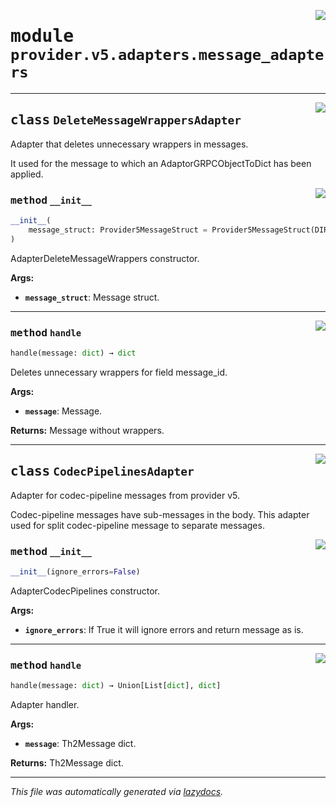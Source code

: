 <!-- markdownlint-disable -->

<a href="../../th2_data_services/provider/v5/adapters/message_adapters.py#L0"><img align="right" style="float:right;" src="https://img.shields.io/badge/-source-cccccc?style=flat-square"></a>

# <kbd>module</kbd> `provider.v5.adapters.message_adapters`






---

<a href="../../th2_data_services/provider/v5/adapters/message_adapters.py#L22"><img align="right" style="float:right;" src="https://img.shields.io/badge/-source-cccccc?style=flat-square"></a>

## <kbd>class</kbd> `DeleteMessageWrappersAdapter`
Adapter that deletes unnecessary wrappers in messages. 

It used for the message to which an AdaptorGRPCObjectToDict has been applied. 

<a href="../../th2_data_services/provider/v5/adapters/message_adapters.py#L28"><img align="right" style="float:right;" src="https://img.shields.io/badge/-source-cccccc?style=flat-square"></a>

### <kbd>method</kbd> `__init__`

```python
__init__(
    message_struct: Provider5MessageStruct = Provider5MessageStruct(DIRECTION='direction', SESSION_ID='sessionId', MESSAGE_TYPE='messageType', CONNECTION_ID='connectionId', SESSION_ALIAS='sessionAlias', SUBSEQUENCE='subsequence', SEQUENCE='sequence', TIMESTAMP='timestamp', BODY='body', BODY_BASE64='bodyBase64', TYPE='type', MESSAGE_ID='messageId', ATTACHED_EVENT_IDS='attachedEventIds')
)
```

AdapterDeleteMessageWrappers constructor. 



**Args:**
 
 - <b>`message_struct`</b>:  Message struct. 




---

<a href="../../th2_data_services/provider/v5/adapters/message_adapters.py#L36"><img align="right" style="float:right;" src="https://img.shields.io/badge/-source-cccccc?style=flat-square"></a>

### <kbd>method</kbd> `handle`

```python
handle(message: dict) → dict
```

Deletes unnecessary wrappers for field message_id. 



**Args:**
 
 - <b>`message`</b>:  Message. 



**Returns:**
 Message without wrappers. 


---

<a href="../../th2_data_services/provider/v5/adapters/message_adapters.py#L59"><img align="right" style="float:right;" src="https://img.shields.io/badge/-source-cccccc?style=flat-square"></a>

## <kbd>class</kbd> `CodecPipelinesAdapter`
Adapter for codec-pipeline messages from provider v5. 

Codec-pipeline messages have sub-messages in the body. This adapter used for split codec-pipeline message to separate messages. 

<a href="../../th2_data_services/provider/v5/adapters/message_adapters.py#L66"><img align="right" style="float:right;" src="https://img.shields.io/badge/-source-cccccc?style=flat-square"></a>

### <kbd>method</kbd> `__init__`

```python
__init__(ignore_errors=False)
```

AdapterCodecPipelines constructor. 



**Args:**
 
 - <b>`ignore_errors`</b>:  If True it will ignore errors and return message as is. 




---

<a href="../../th2_data_services/provider/v5/adapters/message_adapters.py#L74"><img align="right" style="float:right;" src="https://img.shields.io/badge/-source-cccccc?style=flat-square"></a>

### <kbd>method</kbd> `handle`

```python
handle(message: dict) → Union[List[dict], dict]
```

Adapter handler. 



**Args:**
 
 - <b>`message`</b>:  Th2Message dict. 



**Returns:**
 Th2Message dict. 




---

_This file was automatically generated via [lazydocs](https://github.com/ml-tooling/lazydocs)._
